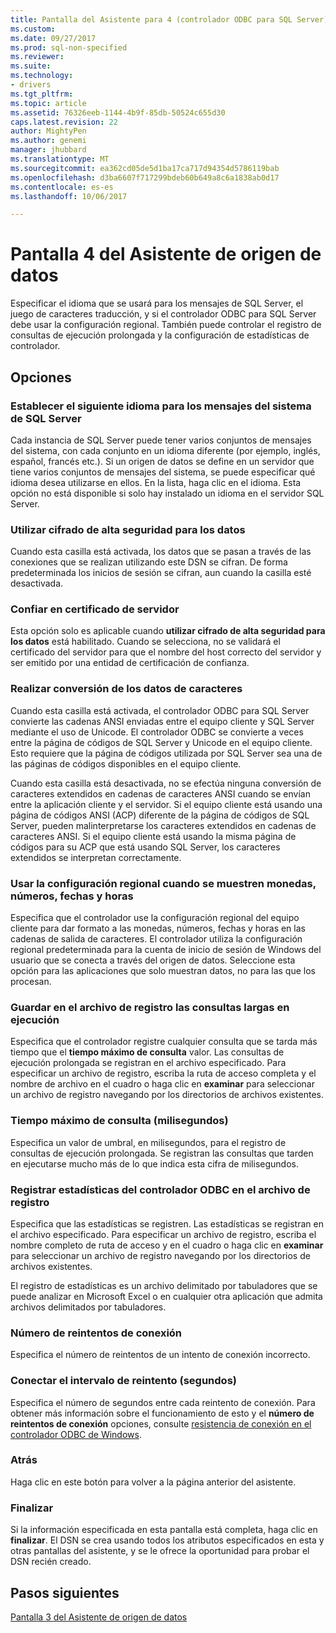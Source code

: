 ```yaml
---
title: Pantalla del Asistente para 4 (controlador ODBC para SQL Server) del origen de datos | Documentos de Microsoft
ms.custom: 
ms.date: 09/27/2017
ms.prod: sql-non-specified
ms.reviewer: 
ms.suite: 
ms.technology:
- drivers
ms.tgt_pltfrm: 
ms.topic: article
ms.assetid: 76326eeb-1144-4b9f-85db-50524c655d30
caps.latest.revision: 22
author: MightyPen
ms.author: genemi
manager: jhubbard
ms.translationtype: MT
ms.sourcegitcommit: ea362cd05de5d1ba17ca717d94354d5786119bab
ms.openlocfilehash: d3ba6607f717299bdeb60b649a8c6a1838ab0d17
ms.contentlocale: es-es
ms.lasthandoff: 10/06/2017

---
```

# <a name="data-source-wizard-screen-4"></a>Pantalla 4 del Asistente de origen de datos

Especificar el idioma que se usará para los mensajes de SQL Server, el juego de caracteres traducción, y si el controlador ODBC para SQL Server debe usar la configuración regional. También puede controlar el registro de consultas de ejecución prolongada y la configuración de estadísticas de controlador.

## <a name="options"></a>Opciones

### <a name="change-the-language-of-sql-server-system-messages-to"></a>Establecer el siguiente idioma para los mensajes del sistema de SQL Server

Cada instancia de SQL Server puede tener varios conjuntos de mensajes del sistema, con cada conjunto en un idioma diferente (por ejemplo, inglés, español, francés etc.). Si un origen de datos se define en un servidor que tiene varios conjuntos de mensajes del sistema, se puede especificar qué idioma desea utilizarse en ellos. En la lista, haga clic en el idioma. Esta opción no está disponible si solo hay instalado un idioma en el servidor SQL Server.

### <a name="use-strong-encryption-for-data"></a>Utilizar cifrado de alta seguridad para los datos

Cuando esta casilla está activada, los datos que se pasan a través de las conexiones que se realizan utilizando este DSN se cifran. De forma predeterminada los inicios de sesión se cifran, aun cuando la casilla esté desactivada.

### <a name="trust-server-certificate"></a>Confiar en certificado de servidor

Esta opción solo es aplicable cuando **utilizar cifrado de alta seguridad para los datos** está habilitado. Cuando se selecciona, no se validará el certificado del servidor para que el nombre del host correcto del servidor y ser emitido por una entidad de certificación de confianza. 

### <a name="perform-translation-for-character-data"></a>Realizar conversión de los datos de caracteres

Cuando esta casilla está activada, el controlador ODBC para SQL Server convierte las cadenas ANSI enviadas entre el equipo cliente y SQL Server mediante el uso de Unicode. El controlador ODBC se convierte a veces entre la página de códigos de SQL Server y Unicode en el equipo cliente. Esto requiere que la página de códigos utilizada por SQL Server sea una de las páginas de códigos disponibles en el equipo cliente.

Cuando esta casilla está desactivada, no se efectúa ninguna conversión de caracteres extendidos en cadenas de caracteres ANSI cuando se envían entre la aplicación cliente y el servidor. Si el equipo cliente está usando una página de códigos ANSI (ACP) diferente de la página de códigos de SQL Server, pueden malinterpretarse los caracteres extendidos en cadenas de caracteres ANSI. Si el equipo cliente está usando la misma página de códigos para su ACP que está usando SQL Server, los caracteres extendidos se interpretan correctamente.

### <a name="use-regional-settings-when-outputting-currency-numbers-dates-and-times"></a>Usar la configuración regional cuando se muestren monedas, números, fechas y horas

Especifica que el controlador use la configuración regional del equipo cliente para dar formato a las monedas, números, fechas y horas en las cadenas de salida de caracteres. El controlador utiliza la configuración regional predeterminada para la cuenta de inicio de sesión de Windows del usuario que se conecta a través del origen de datos. Seleccione esta opción para las aplicaciones que solo muestran datos, no para las que los procesan.

### <a name="save-long-running-queries-to-the-log-file"></a>Guardar en el archivo de registro las consultas largas en ejecución

Especifica que el controlador registre cualquier consulta que se tarda más tiempo que el **tiempo máximo de consulta** valor. Las consultas de ejecución prolongada se registran en el archivo especificado. Para especificar un archivo de registro, escriba la ruta de acceso completa y el nombre de archivo en el cuadro o haga clic en **examinar** para seleccionar un archivo de registro navegando por los directorios de archivos existentes.

### <a name="long-query-time-milliseconds"></a>Tiempo máximo de consulta (milisegundos)

Especifica un valor de umbral, en milisegundos, para el registro de consultas de ejecución prolongada. Se registran las consultas que tarden en ejecutarse mucho más de lo que indica esta cifra de milisegundos.

### <a name="log-odbc-driver-statistics-to-the-log-file"></a>Registrar estadísticas del controlador ODBC en el archivo de registro

Especifica que las estadísticas se registren. Las estadísticas se registran en el archivo especificado. Para especificar un archivo de registro, escriba el nombre completo de ruta de acceso y en el cuadro o haga clic en **examinar** para seleccionar un archivo de registro navegando por los directorios de archivos existentes.

El registro de estadísticas es un archivo delimitado por tabuladores que se puede analizar en Microsoft Excel o en cualquier otra aplicación que admita archivos delimitados por tabuladores.

### <a name="connect-retry-count"></a>Número de reintentos de conexión

Especifica el número de reintentos de un intento de conexión incorrecto.

### <a name="connect-retry-interval-seconds"></a>Conectar el intervalo de reintento (segundos)

Especifica el número de segundos entre cada reintento de conexión. Para obtener más información sobre el funcionamiento de esto y el **número de reintentos de conexión** opciones, consulte [resistencia de conexión en el controlador ODBC de Windows](../../../connect/odbc/windows/connection-resiliency-in-the-windows-odbc-driver.md).

### <a name="back"></a>Atrás

Haga clic en este botón para volver a la página anterior del asistente.

### <a name="finish"></a>Finalizar

Si la información especificada en esta pantalla está completa, haga clic en **finalizar**. El DSN se crea usando todos los atributos especificados en esta y otras pantallas del asistente, y se le ofrece la oportunidad para probar el DSN recién creado.

## <a name="next-steps"></a>Pasos siguientes

[Pantalla 3 del Asistente de origen de datos](../../../connect/odbc/windows/dsn-wizard-3.md)

